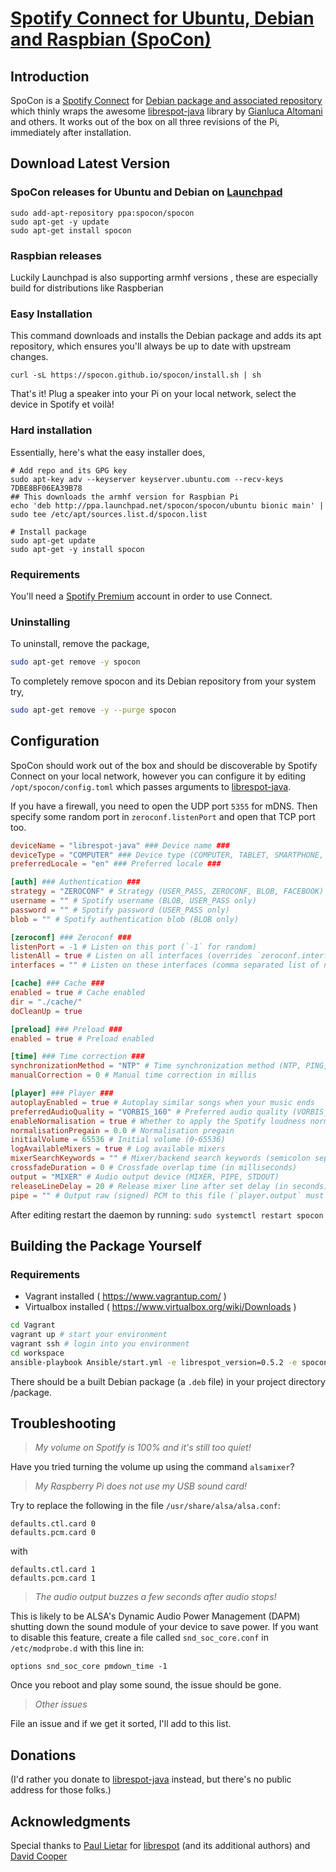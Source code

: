 # [Spotify Connect for Ubuntu, Debian and Raspbian (SpoCon)](https://spocon.github.io/spocon)
## Introduction

SpoCon is a [Spotify Connect](https://www.spotify.com/connect/) for
[Debian package and associated repository](https://en.wikipedia.org/wiki/Deb_\(file_format\))
which thinly wraps the awesome
[librespot-java](https://github.com/librespot-org/librespot-java) library by
[Gianluca Altomani](https://github.com/devgianlu) and others. It works out of the box on
all three revisions of the Pi, immediately after installation.

## Download Latest Version

### SpoCon releases for Ubuntu and Debian on [Launchpad](https://launchpad.net/~spocon/+archive/ubuntu/spocon)
```
sudo add-apt-repository ppa:spocon/spocon
sudo apt-get -y update
sudo apt-get install spocon 
```

### Raspbian releases 

Luckily Launchpad is also supporting armhf versions , these are especially build for distributions like Raspberian 

### Easy Installation

This command downloads and installs the Debian package and adds its apt repository, which ensures you'll always be up to date with upstream changes.
```
curl -sL https://spocon.github.io/spocon/install.sh | sh
```
That's it! Plug a speaker into your Pi on your local network, select the device in Spotify et voilà!

### Hard installation

Essentially, here's what the easy installer does,
```
# Add repo and its GPG key
sudo apt-key adv --keyserver keyserver.ubuntu.com --recv-keys 7DBE8BF06EA39B78
## This downloads the armhf version for Raspbian Pi
echo 'deb http://ppa.launchpad.net/spocon/spocon/ubuntu bionic main' | sudo tee /etc/apt/sources.list.d/spocon.list

# Install package
sudo apt-get update
sudo apt-get -y install spocon
```
### Requirements

You'll need a [Spotify Premium](https://www.spotify.com/premium/) account in order
to use Connect.

### Uninstalling

To uninstall, remove the package,

```bash
sudo apt-get remove -y spocon
```

To completely remove spocon and its Debian repository from your system try,
```bash
sudo apt-get remove -y --purge spocon
```

## Configuration


SpoCon should work out of the box and should be discoverable by Spotify Connect on
your local network, however you can configure it by editing `/opt/spocon/config.toml`
which passes arguments to [librespot-java](https://github.com/librespot-org/librespot-java).

If you have a firewall, you need to open the UDP port `5355` for mDNS. Then specify some random port in `zeroconf.listenPort` and open that TCP port too.

```toml
deviceName = "librespot-java" ### Device name ###
deviceType = "COMPUTER" ### Device type (COMPUTER, TABLET, SMARTPHONE, SPEAKER, TV, AVR, STB, AUDIO_DONGLE, GAME_CONSOLE, CAST_VIDEO, CAST_AUDIO, AUTOMOBILE, WEARABLE, UNKNOWN_SPOTIFY, CAR_THING, UNKNOWN) ###
preferredLocale = "en" ### Preferred locale ###

[auth] ### Authentication ###
strategy = "ZEROCONF" # Strategy (USER_PASS, ZEROCONF, BLOB, FACEBOOK)
username = "" # Spotify username (BLOB, USER_PASS only)
password = "" # Spotify password (USER_PASS only)
blob = "" # Spotify authentication blob (BLOB only)

[zeroconf] ### Zeroconf ###
listenPort = -1 # Listen on this port (`-1` for random)
listenAll = true # Listen on all interfaces (overrides `zeroconf.interfaces`)
interfaces = "" # Listen on these interfaces (comma separated list of names)

[cache] ### Cache ###
enabled = true # Cache enabled
dir = "./cache/"
doCleanUp = true

[preload] ### Preload ###
enabled = true # Preload enabled

[time] ### Time correction ###
synchronizationMethod = "NTP" # Time synchronization method (NTP, PING, MELODY, MANUAL)
manualCorrection = 0 # Manual time correction in millis

[player] ### Player ###
autoplayEnabled = true # Autoplay similar songs when your music ends
preferredAudioQuality = "VORBIS_160" # Preferred audio quality (VORBIS_96, VORBIS_160, VORBIS_320)
enableNormalisation = true # Whether to apply the Spotify loudness normalisation
normalisationPregain = 0.0 # Normalisation pregain
initialVolume = 65536 # Initial volume (0-65536)
logAvailableMixers = true # Log available mixers
mixerSearchKeywords = "" # Mixer/backend search keywords (semicolon separated)
crossfadeDuration = 0 # Crossfade overlap time (in milliseconds)
output = "MIXER" # Audio output device (MIXER, PIPE, STDOUT)
releaseLineDelay = 20 # Release mixer line after set delay (in seconds)
pipe = "" # Output raw (signed) PCM to this file (`player.output` must be PIPE)
```

After editing restart the daemon by running: `sudo systemctl restart spocon`

## Building the Package Yourself

### Requirements

- Vagrant installed ( https://www.vagrantup.com/ )
- Virtualbox installed ( https://www.virtualbox.org/wiki/Downloads )


```bash
cd Vagrant
vagrant up # start your environment
vagrant ssh # login into you environment
cd workspace
ansible-playbook Ansible/start.yml -e librespot_version=0.5.2 -e spocon_version=0.14.0
```

There should be a built Debian package (a `.deb` file) in your project directory /package.


## Troubleshooting

> *My volume on Spotify is 100% and it's still too quiet!*

Have you tried turning the volume up using the command `alsamixer`?

> *My Raspberry Pi does not use my USB sound card!*

Try to replace the following in the file `/usr/share/alsa/alsa.conf`:

```
defaults.ctl.card 0
defaults.pcm.card 0
```
with
```
defaults.ctl.card 1
defaults.pcm.card 1
```
> *The audio output buzzes a few seconds after audio stops!*

This is likely to be ALSA's Dynamic Audio Power Management (DAPM) shutting down
the sound module of your device to save power. If you want to disable this feature,
create a file called `snd_soc_core.conf` in `/etc/modprobe.d` with this line in:
```
options snd_soc_core pmdown_time -1
```
Once you reboot and play some sound, the issue should be gone.

> *Other issues*

File an issue and if we get it sorted, I'll add to this list.

## Donations

(I'd rather you donate to [librespot-java](https://github.com/librespot-org/librespot-java)
instead, but there's no public address for those folks.)

## Acknowledgments

Special thanks to [Paul Lietar](https://github.com/plietar) for
[librespot](https://github.com/librespot-org/librespot) (and its additional authors) and [David Cooper](https://github.com/dtcooper)


